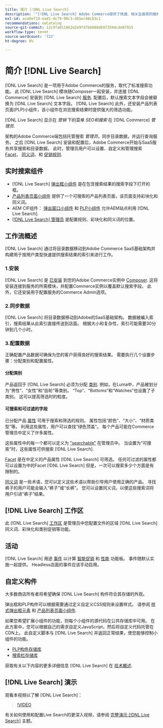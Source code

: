 ```yaml
---
title: 简介 [!DNL Live Search]
description: '"[!DNL Live Search] Adobe Commerce提供了快速、相关且直观的搜索体验。”'
exl-id: aca0ef19-ead1-4c79-90c3-db5ec48cb3c1
recommendations: noCatalog
source-git-commit: 12c9fa011662e2e9fd7bb088db97359dcde87915
workflow-type: tm+mt
source-wordcount: '722'
ht-degree: 0%

---
```


# 简介 [!DNL Live Search]

[!DNL Live Search] 是一项用于Adobe Commerce的服务，取代了标准搜索功能。 此 [!DNL Live Search] 模块随Composer一起安装，并连接 [!DNL Commerce] 安装到 [!DNL Live Search] [服务](../landing/saas.md). 配置后，默认搜索文本字段会被替换为 [!DNL Live Search] 文本字段。 [!DNL Live Search] 此外，还安装产品列表页面(PLP)小组件，该小组件在浏览搜索结果时提供强大的筛选功能。

[!DNL Live Search] 显示在 *营销* 下的菜单 *SEO和搜索* 在 [!DNL Commerce] *管理员*.

架构的Adobe Commerce端包括托管搜索 *管理员*，同步目录数据，并运行查询服务。 之后 [!DNL Live Search] 安装和配置后，Adobe Commerce开始与SaaS服务共享搜索和目录数据。 此时，管理员用户可以设置、自定义和管理搜索 [Facet](facets.md)， [同义词](synonyms.md)、和 [促销规则](category-merch.md).

## 实时搜索组件

* [!DNL Live Search] [弹出框小组件](storefront-popover.md) 是在包含搜索结果的搜索字段下打开的框。
* [产品列表页面小组件](plp-styling.md) 提供了一个可搜索的产品列表页面，该页面支持彩块化和同义词。
* AEM CIF组件： [弹出窗口小组件](https://experienceleague.adobe.com/docs/experience-manager-cloud-service/content/content-and-commerce/integrations/live-search-popover.html?lang=en) 和 [PLP小组件](https://experienceleague.adobe.com/docs/experience-manager-cloud-service/content/content-and-commerce/integrations/live-search-plp.html) 允许AEM站点利用 [!DNL Live Search].
* [[!DNL Live Search] 管理员](workspace.md) 是配置规则、彩块化和同义词的位置。

## 工作流概述

[!DNL Live Search] 通过将目录数据移动到Adobe Commerce SaaS基础架构并构建用于按用户类型快速提供搜索结果的索引来进行工作。

### 1.安装

[!DNL Live Search] 是 [已安装](install.md) 到您的Adobe Commerce实例中 [Composer](https://getcomposer.org/). 这将安装连接到服务的所需模块，并配置Commerce实例以覆盖默认搜索字段。 此外，它还安装用于配置服务的Commerce Admin选项。

### 2.同步数据

[!DNL Live Search] 将目录数据移动到Adobe的SaaS基础架构。 数据被编入索引，搜索结果从此索引直接传送到店面。 根据大小和复杂性，索引可能需要30分钟到几个小时。

### 3.配置数据

正确配置产品数据可确保为您的客户获得良好的搜索结果。 需要执行几个设置步骤：分配类别和配置属性。

#### 分配类别

产品返回于 [!DNL Live Search] 必须为分配 [类别](https://experienceleague.adobe.com/docs/commerce-admin/catalog/categories/categories.html). 例如，在Luma中，产品被划分为“男性”、“女性”和“齿轮”等类别。 “Top”、“Bottoms”和“Watches”也设置了子类别。 这可以提高筛选时的粒度。

#### 可搜索和可过滤的字段

已分配产品 [属性](https://experienceleague.adobe.com/docs/commerce-admin/catalog/product-attributes/product-attributes.html) 可用于搜索和筛选的规则。 属性包括“颜色”、“大小”、“材质类型”等。 利用这些属性，用户可以查找“绿色顶盖”。 每个产品可能在Commerce管理员中定义了许多属性。

这些属性中的每一个都可以定义为 [&quot;searchable&quot;](https://experienceleague.adobe.com/docs/commerce-admin/catalog/catalog/search/search.html) 在管理员中。 当设置为“可搜索”时，这些属性可供搜索 [!DNL Live Search].

[Facet](facets.md) 是在中定义的产品属性 [!DNL Live Search] 可筛选。 任何可过滤的属性都可以设置为中的Facet [!DNL Live Search] 但是，一次可以搜索多少个方面是有限制的。

[同义词](synonyms.md) 是一些术语，您可以定义这些术语以帮助引导用户使用正确的产品。 寻找裤子的用户可能会输入“裤子”或“长裤”。 您可以设置同义词，以便这些搜索词将用户引进“裤子”结果。

## [!DNL Live Search] 工作区

此 [!DNL Live Search] [工作区](workspace.md) 是管理员中您配置文件的区域 [!DNL Live Search] 同义词、彩块化和类别促销等功能。

## 活动

[!DNL Live Search] 用途 [事件](events.md) 以计算 [智能促销](category-merch.md) 和 [性能](performance.md) 功能板。 事件随默认实施一起提供。 Headless店面的事件应该手动启用。

## 自定义构件

大多数商店所有者将希望确保 [!DNL Live Search] 构件符合其存储的外观。

弹出框和PLP构件可以根据需要通过定义自定义CSS规则来设置样式。 请参阅 [样式弹出框元素](storefront-popover-styling.md) 和 [产品列表页面小组件](plp-styling.md).

如果您希望扩展小组件的功能，则每个小组件的源代码在公共存储库中可用。
在此方案中，您可以根据自己的需求自定义JavaScript，然后将自定义代码托管在CDN上。 此自定义脚本与 [!DNL Live Search] 并返回正常结果，使您能够控制小组件的功能。

* [PLP构件存储库](https://github.com/adobe/storefront-product-listing-page)
* [搜索栏存储库](https://github.com/adobe/storefront-search-as-you-type)

获取有关以下内容的更多详细信息 [!DNL Live Search] 在 [技术概述](technical-overview.md).

## [!DNL Live Search] 演示

观看本视频以了解 [!DNL Live Search]：

>[!VIDEO](https://video.tv.adobe.com/v/3418679?quality=12&learn=on)

有关如何使用和配置Live Search的更深入视频，请参阅 [完整演示 [!DNL Live Search]](https://experienceleague.adobe.com/docs/commerce-learn/tutorials/getting-started/capabilities/live-search-full-demonstration.html) 主题。
